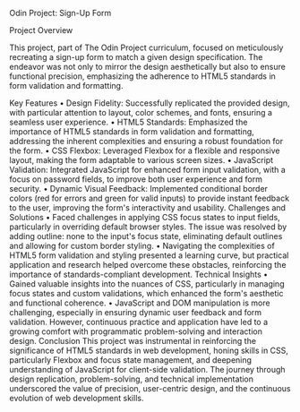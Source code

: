 Odin Project: Sign-Up Form

Project Overview

This project, part of The Odin Project curriculum, focused on meticulously recreating a sign-up form to match a given design specification. The endeavor was not only to mirror the design aesthetically but also to ensure functional precision, emphasizing the adherence to HTML5 standards in form validation and formatting.

Key Features
•	Design Fidelity: Successfully replicated the provided design, with particular attention to layout, color schemes, and fonts, ensuring a seamless user experience.
•	HTML5 Standards: Emphasized the importance of HTML5 standards in form validation and formatting, addressing the inherent complexities and ensuring a robust foundation for the form.
•	CSS Flexbox: Leveraged Flexbox for a flexible and responsive layout, making the form adaptable to various screen sizes.
•	JavaScript Validation: Integrated JavaScript for enhanced form input validation, with a focus on password fields, to improve both user experience and form security.
•	Dynamic Visual Feedback: Implemented conditional border colors (red for errors and green for valid inputs) to provide instant feedback to the user, improving the form's interactivity and usability.
Challenges and Solutions
•	Faced challenges in applying CSS focus states to input fields, particularly in overriding default browser styles. The issue was resolved by adding outline: none to the input's focus state, eliminating default outlines and allowing for custom border styling.
•	Navigating the complexities of HTML5 form validation and styling presented a learning curve, but practical application and research helped overcome these obstacles, reinforcing the importance of standards-compliant development.
Technical Insights
•	Gained valuable insights into the nuances of CSS, particularly in managing focus states and custom validations, which enhanced the form's aesthetic and functional coherence.
•	JavaScript and DOM manipulation is more challenging, especially in ensuring dynamic user feedback and form validation. However, continuous practice and application have led to a growing comfort with programmatic problem-solving and interaction design.
Conclusion
This project was instrumental in reinforcing the significance of HTML5 standards in web development, honing skills in CSS, particularly Flexbox and focus state management, and deepening understanding of JavaScript for client-side validation. The journey through design replication, problem-solving, and technical implementation underscored the value of precision, user-centric design, and the continuous evolution of web development skills.

